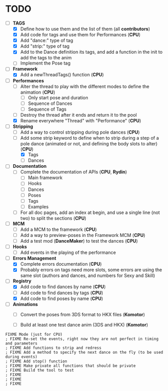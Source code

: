 # TODO
- [ ] **TAGS**
    - [X] Define how to use them and the list of them (all **contributors**)
    - [X] Add code for tags and use them for Performances (**CPU**)
    - [X] Add "dance:<name>" type of tag
    - [X] Add "strip:<values>" type of tag
	- [X] Add to the Dance definition its tags, and add a function in the init to add the tags to the anim
	- [ ] Implement the Pose tag
- [ ] **Framework**
    - [X] Add a newThreadTags() function (**CPU**)
- [ ] **Performances**
    - [ ] Alter the thread to play with the different modes to define the animation (**CPU**)
	    - [ ] Only start pose and duration
	    - [ ] Sequence of Dances
	    - [ ] Sequence of Tags
	- [ ] Destroy the thread after it ends and return it to the pool
    - [X] Rename everywhere "Thread" with "Performance" (**CPU**)
- [ ] **Stripping**
    - [ ] Add a way to control stripping during pole dances (**CPU**)
    - [ ] Add some strip keyword to define when to strip during a step of a pole dance (animated or not, and defining the body slots to alter) (**CPU**)
	    - [X] Tags
		- [ ] Dances
- [ ] **Documentation**
    - [ ] Complete the documentation of APIs (**CPU**, **Rydin**)
	    - [ ] Main framework
	    - [ ] Hooks
	    - [ ] Dances
	    - [ ] Poses
	    - [ ] Tags
	    - [ ] Examples
    - [ ] For all doc pages, add an index at begin, and use a single line (not two) to split the sections (**CPU**)
- [ ] **MCM**
    - [ ] Add a MCM to the framework (**CPU**)
    - [ ] Add a way to preview-poses in the Framework MCM (**CPU**)
    - [ ] Add a test mod (__DanceMaker__) to test the dances (**CPU**)
- [ ] **Hooks**
    - [ ] Add events in the playing of the performance
- [ ] **Errors Management**
	- [X] Complete errors documentation (**CPU**)
	- [X] Probably errors on tags need more slots, some errors are using the same slot (authors and dances, and numbers for Sexy and Skill)
- [ ] **Registry**
    - [X] Add code to find dances by name (**CPU**)
    - [ ] Add code to find dances by tags (**CPU**)
    - [X] Add code to find poses by name (**CPU**)
- [ ] **Animations**
    - [ ] Convert the poses from 3DS format to HKX files (**Komotor**)
	- [ ] Build at least one test dance anim (3DS and HKX) (**Komotor**)

	
	
	
```
FIXME Mode (just for CPU)
; FIXME Re-set the events, right now they are not perfect in timing and parameters
; FIXME Add functions to strip and redress
; FIXME Add a method to specify the next dance on the fly (to be used during events)
; FIXME Add stop() function
; FIXME Make private all functions that should be private
; FIXME Build the tool to test
; FIXME 
; FIXME 
; FIXME 




```